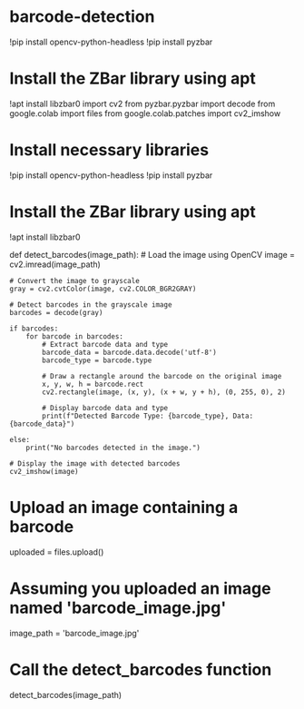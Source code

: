 # barcode-detection
!pip install opencv-python-headless
!pip install pyzbar

# Install the ZBar library using apt
!apt install libzbar0
import cv2
from pyzbar.pyzbar import decode
from google.colab import files
from google.colab.patches import cv2_imshow

# Install necessary libraries
!pip install opencv-python-headless
!pip install pyzbar

# Install the ZBar library using apt
!apt install libzbar0

def detect_barcodes(image_path):
    # Load the image using OpenCV
    image = cv2.imread(image_path)
    
    # Convert the image to grayscale
    gray = cv2.cvtColor(image, cv2.COLOR_BGR2GRAY)
    
    # Detect barcodes in the grayscale image
    barcodes = decode(gray)
    
    if barcodes:
        for barcode in barcodes:
            # Extract barcode data and type
            barcode_data = barcode.data.decode('utf-8')
            barcode_type = barcode.type
            
            # Draw a rectangle around the barcode on the original image
            x, y, w, h = barcode.rect
            cv2.rectangle(image, (x, y), (x + w, y + h), (0, 255, 0), 2)
            
            # Display barcode data and type
            print(f"Detected Barcode Type: {barcode_type}, Data: {barcode_data}")
    
    else:
        print("No barcodes detected in the image.")
    
    # Display the image with detected barcodes
    cv2_imshow(image)

# Upload an image containing a barcode
uploaded = files.upload()

# Assuming you uploaded an image named 'barcode_image.jpg'
image_path = 'barcode_image.jpg'

# Call the detect_barcodes function
detect_barcodes(image_path)
